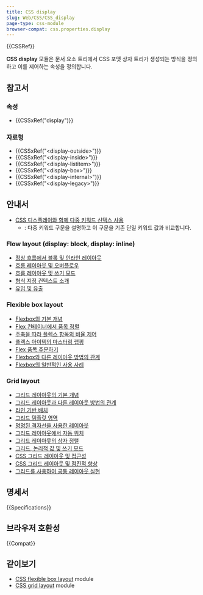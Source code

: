 ```yaml
---
title: CSS display
slug: Web/CSS/CSS_display
page-type: css-module
browser-compat: css.properties.display
---
```


{{CSSRef}}

**CSS display** 모듈은 문서 요소 트리에서 CSS 포맷 상자 트리가 생성되는 방식을 정의하고 이를 제어하는 속성을 정의합니다.

## 참고서

### 속성

- {{CSSxRef("display")}}

### 자료형

- {{CSSxRef("&lt;display-outside&gt;")}}
- {{CSSxRef("&lt;display-inside&gt;")}}
- {{CSSxRef("&lt;display-listitem&gt;")}}
- {{CSSxRef("&lt;display-box&gt;")}}
- {{CSSxRef("&lt;display-internal&gt;")}}
- {{CSSxRef("&lt;display-legacy&gt;")}}

## 안내서

- [CSS 디스플레이와 함께 다중 키워드 신택스 사용](/ko/docs/Web/CSS/display/multi-keyword_syntax_of_display)
  - : 다중 키워드 구문을 설명하고 이 구문을 기존 단일 키워드 값과 비교합니다.

### Flow layout (display: block, display: inline)

- [정상 흐름에서 블록 및 인라인 레이아웃](/ko/docs/Web/CSS/CSS_flow_layout/Block_and_inline_layout_in_normal_flow)
- [흐름 레이아웃 및 오버플로우](/ko/docs/Web/CSS/CSS_flow_layout/Flow_layout_and_overflow)
- [흐름 레이아웃 및 쓰기 모드](/ko/docs/Web/CSS/CSS_flow_layout/Flow_layout_and_writing_modes)
- [형식 지정 컨텍스트 소개](/ko/docs/Web/CSS/CSS_flow_layout/Introduction_to_formatting_contexts)
- [유입 및 유출](/ko/docs/Web/CSS/CSS_flow_layout/In_flow_and_out_of_flow)

### Flexible box layout

- [Flexbox의 기본 개념](/ko/docs/Web/CSS/CSS_flexible_box_layout/Basic_concepts_of_flexbox)
- [Flex 컨테이너에서 품목 정렬](/ko/docs/Web/CSS/CSS_flexible_box_layout/Aligning_items_in_a_flex_container)
- [주축을 따라 플렉스 항목의 비율 제어](/ko/docs/Web/CSS/CSS_flexible_box_layout/Controlling_ratios_of_flex_items_along_the_main_axis)
- [플렉스 아이템의 마스터링 랩핑](/ko/docs/Web/CSS/CSS_flexible_box_layout/Mastering_wrapping_of_flex_items)
- [Flex 품목 주문하기](/ko/docs/Web/CSS/CSS_flexible_box_layout/Ordering_flex_items)
- [Flexbox와 다른 레이아웃 방법의 관계](/ko/docs/Web/CSS/CSS_flexible_box_layout/Relationship_of_flexbox_to_other_layout_methods)
- [Flexbox의 일반적인 사용 사례](/ko/docs/Web/CSS/CSS_flexible_box_layout/Typical_use_cases_of_flexbox)

### Grid layout

- [그리드 레이아웃의 기본 개념](/ko/docs/Web/CSS/CSS_grid_layout/Basic_concepts_of_grid_layout)
- [그리드 레이아웃과 다른 레이아웃 방법의 관계](/ko/docs/Web/CSS/CSS_grid_layout/Relationship_of_grid_layout_with_other_layout_methods)
- [라인 기반 배치](/ko/docs/Web/CSS/CSS_grid_layout/Grid_layout_using_line-based_placement)
- [그리드 템플릿 영역](/ko/docs/Web/CSS/CSS_grid_layout/Grid_template_areas)
- [명명된 격자선을 사용한 레이아웃](/ko/docs/Web/CSS/CSS_grid_layout/Grid_layout_using_named_grid_lines)
- [그리드 레이아웃에서 자동 위치](/ko/docs/Web/CSS/CSS_grid_layout/Auto-placement_in_grid_layout)
- [그리드 레이아웃의 상자 정렬](/ko/docs/Web/CSS/CSS_grid_layout/Box_alignment_in_grid_layout)
- [그리드, 논리적 값 및 쓰기 모드](/ko/docs/Web/CSS/CSS_grid_layout/Grids_logical_values_and_writing_modes)
- [CSS 그리드 레이아웃 및 접근성](/ko/docs/Web/CSS/CSS_grid_layout/Grid_layout_and_accessibility)
- [CSS 그리드 레이아웃 및 점진적 향상](/ko/docs/Web/CSS/CSS_grid_layout/Grid_layout_and_progressive_enhancement)
- [그리드를 사용하여 공통 레이아웃 실현](/ko/docs/Web/CSS/CSS_grid_layout/Realizing_common_layouts_using_grids)

## 명세서

{{Specifications}}

## 브라우저 호환성

{{Compat}}

## 같이보기

- [CSS flexible box layout](/ko/docs/Web/CSS/CSS_flexible_box_layout) module
- [CSS grid layout](/ko/docs/Web/CSS/CSS_grid_layout) module
